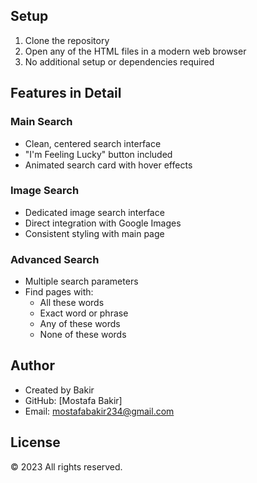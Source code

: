 
## Setup

1. Clone the repository
2. Open any of the HTML files in a modern web browser
3. No additional setup or dependencies required

## Features in Detail

### Main Search
- Clean, centered search interface
- "I'm Feeling Lucky" button included
- Animated search card with hover effects

### Image Search
- Dedicated image search interface
- Direct integration with Google Images
- Consistent styling with main page

### Advanced Search
- Multiple search parameters
- Find pages with:
  - All these words
  - Exact word or phrase
  - Any of these words
  - None of these words

## Author

- Created by Bakir
- GitHub: [Mostafa Bakir]
- Email: mostafabakir234@gmail.com

## License

© 2023 All rights reserved.
